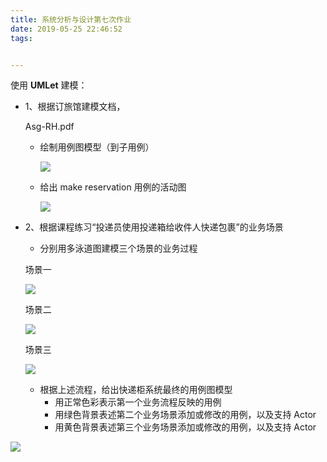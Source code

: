 ```yaml
---
title: 系统分析与设计第七次作业
date: 2019-05-25 22:46:52
tags:


---
```


使用 **UMLet** 建模：

- 1、根据订旅馆建模文档，

  Asg-RH.pdf

  - 绘制用例图模型（到子用例）

    ![](./pics/swasd-7.png)

  - 给出 make reservation 用例的活动图

    ![](./pics/swad-3.png)

- 2、根据课程练习“投递员使用投递箱给收件人快递包裹”的业务场景

  - 分别用多泳道图建模三个场景的业务过程

  场景一

  ![](./pics/swasd-7-11.png)

  场景二

  ![](./pics/swasd-7-2.png)

  场景三

  ![](./pics/swasd-7-3.png)

  - 根据上述流程，给出快递柜系统最终的用例图模型
    - 用正常色彩表示第一个业务流程反映的用例
    - 用绿色背景表述第二个业务场景添加或修改的用例，以及支持 Actor
    - 用黄色背景表述第三个业务场景添加或修改的用例，以及支持 Actor

    

![](./pics/swasd-7-4.png)